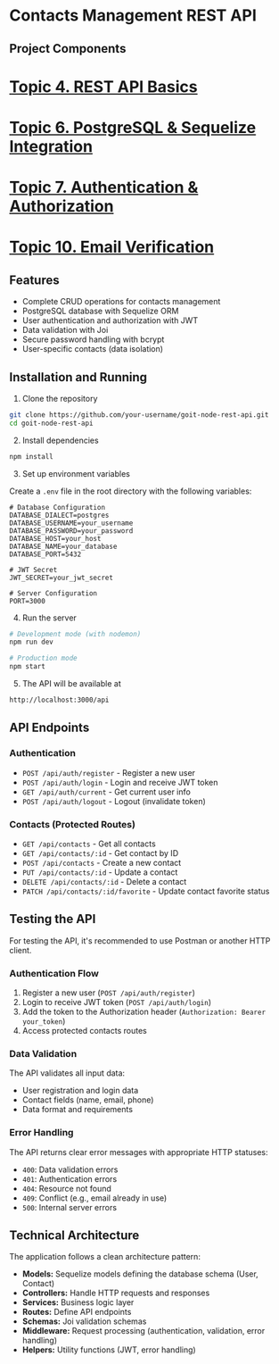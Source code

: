 # Contacts Management REST API

## Project Components

# [**Topic 4. REST API Basics**](./hw02_express.md)

# [**Topic 6. PostgreSQL & Sequelize Integration**](./hw04_postgres.md)

# [**Topic 7. Authentication & Authorization**](./hw07_authentication.md)

# [**Topic 10. Email Verification**](./hw06_email.md)

## Features

- Complete CRUD operations for contacts management
- PostgreSQL database with Sequelize ORM
- User authentication and authorization with JWT
- Data validation with Joi
- Secure password handling with bcrypt
- User-specific contacts (data isolation)

## Installation and Running

1. Clone the repository

```bash
git clone https://github.com/your-username/goit-node-rest-api.git
cd goit-node-rest-api
```

2. Install dependencies

```bash
npm install
```

3. Set up environment variables

Create a `.env` file in the root directory with the following variables:

```
# Database Configuration
DATABASE_DIALECT=postgres
DATABASE_USERNAME=your_username
DATABASE_PASSWORD=your_password
DATABASE_HOST=your_host
DATABASE_NAME=your_database
DATABASE_PORT=5432

# JWT Secret
JWT_SECRET=your_jwt_secret

# Server Configuration
PORT=3000
```

4. Run the server

```bash
# Development mode (with nodemon)
npm run dev

# Production mode
npm start
```

5. The API will be available at

```bash
http://localhost:3000/api
```

## API Endpoints

### Authentication

- `POST /api/auth/register` - Register a new user
- `POST /api/auth/login` - Login and receive JWT token
- `GET /api/auth/current` - Get current user info
- `POST /api/auth/logout` - Logout (invalidate token)

### Contacts (Protected Routes)

- `GET /api/contacts` - Get all contacts
- `GET /api/contacts/:id` - Get contact by ID
- `POST /api/contacts` - Create a new contact
- `PUT /api/contacts/:id` - Update a contact
- `DELETE /api/contacts/:id` - Delete a contact
- `PATCH /api/contacts/:id/favorite` - Update contact favorite status

## Testing the API

For testing the API, it's recommended to use Postman or another HTTP client.

### Authentication Flow

1. Register a new user (`POST /api/auth/register`)
2. Login to receive JWT token (`POST /api/auth/login`)
3. Add the token to the Authorization header (`Authorization: Bearer your_token`)
4. Access protected contacts routes

### Data Validation

The API validates all input data:

- User registration and login data
- Contact fields (name, email, phone)
- Data format and requirements

### Error Handling

The API returns clear error messages with appropriate HTTP statuses:

- `400`: Data validation errors
- `401`: Authentication errors
- `404`: Resource not found
- `409`: Conflict (e.g., email already in use)
- `500`: Internal server errors

## Technical Architecture

The application follows a clean architecture pattern:

- **Models:** Sequelize models defining the database schema (User, Contact)
- **Controllers:** Handle HTTP requests and responses
- **Services:** Business logic layer
- **Routes:** Define API endpoints
- **Schemas:** Joi validation schemas
- **Middleware:** Request processing (authentication, validation, error handling)
- **Helpers:** Utility functions (JWT, error handling)
